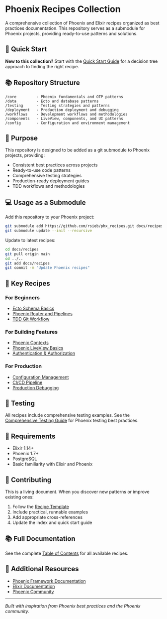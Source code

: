 # Phoenix Recipes Collection

A comprehensive collection of Phoenix and Elixir recipes organized as best practices documentation. This repository serves as a submodule for Phoenix projects, providing ready-to-use patterns and solutions.

## 🚀 Quick Start

**New to this collection?** Start with the [Quick Start Guide](QUICK_START.md) for a decision tree approach to finding the right recipe.

## 📚 Repository Structure

```
/core         - Phoenix fundamentals and OTP patterns
/data         - Ecto and database patterns  
/testing      - Testing strategies and patterns
/deployment   - Production deployment and debugging
/workflows    - Development workflows and methodologies
/components   - LiveView, components, and UI patterns
/config       - Configuration and environment management
```

## 🎯 Purpose

This repository is designed to be added as a git submodule to Phoenix projects, providing:
- Consistent best practices across projects
- Ready-to-use code patterns
- Comprehensive testing strategies
- Production-ready deployment guides
- TDD workflows and methodologies

## 💻 Usage as a Submodule

Add this repository to your Phoenix project:

```bash
git submodule add https://github.com/rsieb/phx_recipes.git docs/recipes
git submodule update --init --recursive
```

Update to latest recipes:

```bash
cd docs/recipes
git pull origin main
cd ../..
git add docs/recipes
git commit -m "Update Phoenix recipes"
```

## 📖 Key Recipes

### For Beginners
- [Ecto Schema Basics](data/ecto_schema_basics.md)
- [Phoenix Router and Pipelines](core/phoenix_router_and_pipelines.md)
- [TDD Git Workflow](workflows/tdd_git_workflow.md)

### For Building Features
- [Phoenix Contexts](core/phoenix_contexts.md)
- [Phoenix LiveView Basics](components/phoenix_liveview_basics.md)
- [Authentication & Authorization](core/authentication_authorization.md)

### For Production
- [Configuration Management](config/configuration_management.md)
- [CI/CD Pipeline](deployment/cicd_pipeline.md)
- [Production Debugging](deployment/production_debugging.md)

## 🧪 Testing

All recipes include comprehensive testing examples. See the [Comprehensive Testing Guide](testing/comprehensive_testing_guide.md) for Phoenix testing best practices.

## 🔧 Requirements

- Elixir 1.14+
- Phoenix 1.7+
- PostgreSQL
- Basic familiarity with Elixir and Phoenix

## 📝 Contributing

This is a living document. When you discover new patterns or improve existing ones:

1. Follow the [Recipe Template](workflows/recipe_template.md)
2. Include practical, runnable examples
3. Add appropriate cross-references
4. Update the index and quick start guide

## 📚 Full Documentation

See the complete [Table of Contents](index.md) for all available recipes.

## 🔗 Additional Resources

- [Phoenix Framework Documentation](https://hexdocs.pm/phoenix/)
- [Elixir Documentation](https://elixir-lang.org/docs.html)
- [Phoenix Community](https://phoenixframework.org/community)

---

*Built with inspiration from Phoenix best practices and the Phoenix community.*